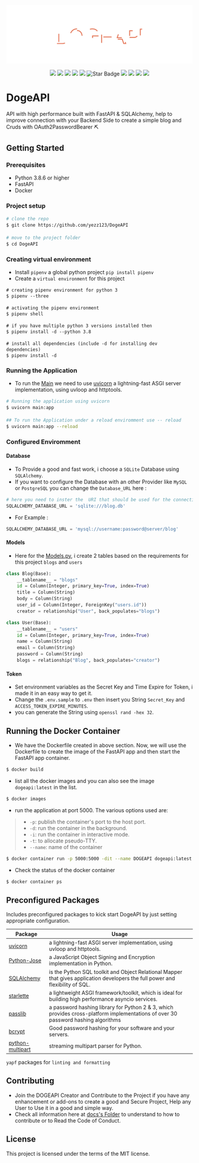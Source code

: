 ![DOGEAPI](docs/Images/header.svg)

<p align="center">
   <img src="https://img.shields.io/badge/Dev-Yezz123-green?style"/>
   <img src="https://img.shields.io/badge/language-python-blue?style"/>
   <img src="https://img.shields.io/github/stars/yezz123/DogeAPI"/>
   <img src="https://img.shields.io/github/forks/yezz123/DogeAPI"/>
   <img src="https://visitor-badge.laobi.icu/badge?page_id=yezz123.Pretty-Readme">
   <img src="https://img.shields.io/static/v1?label=%F0%9F%8C%9F&message=If%20Useful&style=style=flat&color=BC4E99" alt="Star Badge"/>
   <a href="https://github.com/yezz123/DogeAPI/actions/workflows/codeql-analysis.yml"><img src="https://github.com/yezz123/DogeAPI/actions/workflows/codeql-analysis.yml/badge.svg?branch=main"/></a>
   <a href="https://github.com/yezz123/DogeAPI/actions/workflows/docker-publish.yml"><img src="https://github.com/yezz123/DogeAPI/actions/workflows/docker-publish.yml/badge.svg?branch=main"/></a>
   <a href="https://github.com/yezz123/DogeAPI/actions/workflows/docker-image.yml"><img src="https://github.com/yezz123/DogeAPI/actions/workflows/docker-image.yml/badge.svg?branch=main"/></a>
   <a href="https://github.com/yezz123/DogeAPI/actions/workflows/ossar-analysis.yml"><img src="https://github.com/yezz123/DogeAPI/actions/workflows/ossar-analysis.yml/badge.svg?branch=main"/></a>

</p>

# DogeAPI

API with high performance built with FastAPI & SQLAlchemy, help to improve connection with your Backend Side to create a simple blog and Cruds with OAuth2PasswordBearer ⛏

## Getting Started

### Prerequisites

- Python 3.8.6 or higher
- FastAPI
- Docker

### Project setup

```sh
# clone the repo
$ git clone https://github.com/yezz123/DogeAPI

# move to the project folder
$ cd DogeAPI
```

### Creating virtual environment

- Install `pipenv` a global python project `pip install pipenv`
- Create a `virtual environment` for this project

```shell
# creating pipenv environment for python 3
$ pipenv --three

# activating the pipenv environment
$ pipenv shell

# if you have multiple python 3 versions installed then
$ pipenv install -d --python 3.8

# install all dependencies (include -d for installing dev dependencies)
$ pipenv install -d
```

### Running the Application

- To run the [Main](main.py) we need to use [uvicorn](https://www.uvicorn.org/) a lightning-fast ASGI server implementation, using uvloop and httptools.

```sh
# Running the application using uvicorn
$ uvicorn main:app

## To run the Application under a reload enviromment use -- reload
$ uvicorn main:app --reload
```

### Configured Enviromment

#### Database

- To Provide a good and fast work, i choose a `SQLite` Database using `SQLAlchemy`.
- If you want to configure the Database with an other Provider like `MySQL` or `PostgreSQL` you can change the `Database_URL` here :

```py
# here you need to inster the  URI that should be used for the connection.
SQLALCHEMY_DATABASE_URL = 'sqlite:///blog.db'
```

- For Example :

```py
SQLALCHEMY_DATABASE_URL = 'mysql://username:password@server/blog'
```

#### Models

- Here for the [Models.py](models/models.py), i create 2 tables based on the requirements for this project `blogs` and `users`

```py
class Blog(Base):
    __tablename__ = "blogs"
    id = Column(Integer, primary_key=True, index=True)
    title = Column(String)
    body = Column(String)
    user_id = Column(Integer, ForeignKey("users.id"))
    creator = relationship("User", back_populates="blogs")
```

```py
class User(Base):
    __tablename__ = "users"
    id = Column(Integer, primary_key=True, index=True)
    name = Column(String)
    email = Column(String)
    password = Column(String)
    blogs = relationship("Blog", back_populates="creator")
```

#### Token

- Set environment variables as the Secret Key and Time Expire for Token, i made it in an easy way to get it.
- Change the `.env.sample` to `.env` then insert you String `Secret_Key` and `ACCESS_TOKEN_EXPIRE_MINUTES`.
- you can generate the String using `openssl rand -hex 32`.

## Running the Docker Container

- We have the Dockerfile created in above section. Now, we will use the Dockerfile to create the image of the FastAPI app and then start the FastAPI app container.

```sh
$ docker build
```

- list all the docker images and you can also see the image `dogeapi:latest` in the list.

```sh
$ docker images
```

- run the application at port 5000. The various options used are:

> - `-p`: publish the container's port to the host port.
> - `-d`: run the container in the background.
> - `-i`: run the container in interactive mode.
> - `-t`: to allocate pseudo-TTY.
> - `--name`: name of the container

```sh
$ docker container run -p 5000:5000 -dit --name DOGEAPI dogeapi:latest
```

- Check the status of the docker container

```sh
$ docker container ps
```

## Preconfigured Packages

Includes preconfigured packages to kick start DogeAPI by just setting appropriate configuration.

| Package                                                      | Usage                                                            |
| ------------------------------------------------------------ | ---------------------------------------------------------------- |
| [uvicorn](https://www.uvicorn.org/)        | a lightning-fast ASGI server implementation, using uvloop and httptools.           |
| [Python-Jose](https://github.com/mpdavis/python-jose) | a JavaScript Object Signing and Encryption implementation in Python.    |
| [SQLAlchemy](https://www.sqlalchemy.org/)  | is the Python SQL toolkit and Object Relational Mapper that gives application developers the full power and flexibility of SQL. |
| [starlette](https://www.starlette.io/)   | a lightweight ASGI framework/toolkit, which is ideal for building high performance asyncio services.    |
| [passlib](https://passlib.readthedocs.io/en/stable/)  | a password hashing library for Python 2 & 3, which provides cross-platform implementations of over 30 password hashing algorithms         |
| [bcrypt](https://github.com/pyca/bcrypt/)               | Good password hashing for your software and your servers.    |
| [python-multipart](https://github.com/andrew-d/python-multipart) | streaming multipart parser for Python.   |

`yapf` packages for `linting and formatting`

## Contributing

- Join the DOGEAPI Creator and Contribute to the Project if you have any enhancement or add-ons to create a good and Secure Project, Help any User to Use it in a good and simple way.
- Check all information here at [docs's Folder](docs) to understand to how to contribute or to Read the Code of Conduct.

## License

This project is licensed under the terms of the MIT license.
